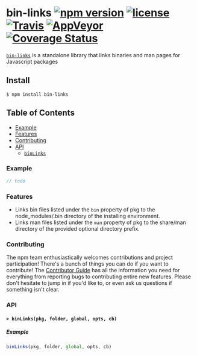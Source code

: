 # bin-links [![npm version](https://img.shields.io/npm/v/bin-links.svg)](https://npm.im/bin-links) [![license](https://img.shields.io/npm/l/bin-links.svg)](https://npm.im/bin-links) [![Travis](https://img.shields.io/travis/npm/bin-links.svg)](https://travis-ci.org/npm/bin-links) [![AppVeyor](https://ci.appveyor.com/api/projects/status/github/npm/bin-links?svg=true)](https://ci.appveyor.com/project/npm/bin-links) [![Coverage Status](https://coveralls.io/repos/github/npm/bin-links/badge.svg?branch=latest)](https://coveralls.io/github/npm/bin-links?branch=latest)

[`bin-links`](https://github.com/npm/bin-links) is a standalone library that links binaries and man pages for Javascript
packages

## Install

`$ npm install bin-links`

## Table of Contents

* [Example](#example)
* [Features](#features)
* [Contributing](#contributing)
* [API](#api)
    * [`binLinks`](#binLinks)

### Example

```javascript
// todo
```

### Features

* Links bin files listed under the `bin` property of pkg to the node_modules/.bin directory of the installing
  environment.
* Links man files listed under the `man` property of pkg to the share/man directory of the provided optional directory
  prefix.

### Contributing

The npm team enthusiastically welcomes contributions and project participation!
There's a bunch of things you can do if you want to contribute! The [Contributor Guide](CONTRIBUTING.md) has all the
information you need for everything from reporting bugs to contributing entire new features. Please don't hesitate to
jump in if you'd like to, or even ask us questions if something isn't clear.

### API

#### <a name="binLinks"></a> `> binLinks(pkg, folder, global, opts, cb)`

##### Example

```javascript
binLinks(pkg, folder, global, opts, cb)
```